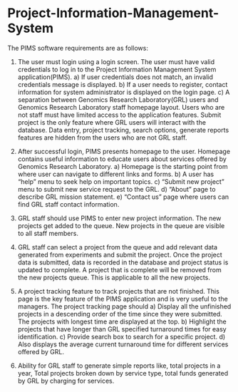 # Project-Information-Management-System

The PIMS software requirements are as follows: 
 
1. The user must login using a login screen. The user must have valid credentials to log in to the Project Information Management System application(PIMS). 
   a) If user credentials does not match, an invalid credentials message is displayed. 
   b) If a user needs to register, contact information for system administrator is displayed on the login page. 
   c) A separation between Genomics Research Laboratory(GRL) users and Genomics Research Laboratory staff homepage layout. Users who are not staff must have limited access to the application features. Submit project is the only feature where GRL users will interact with the database. Data entry, project tracking, search options, generate reports features are hidden from the users who are not GRL staff. 
 
2. After successful login, PIMS presents homepage to the user. Homepage contains useful information to educate users about services offered by Genomics Research Laboratory. 
   a) Homepage is the starting point from where user can navigate to different links and forms. 
   b) A user has “help” menu to seek help on important topics. 
   c) “Submit new project” menu to submit new service request to the GRL. 
   d) “About” page to describe GRL mission statement. 
   e) “Contact us” page where users can find GRL staff contact information. 
 
3. GRL staff should use PIMS to enter new project information. The new projects get added to the queue. New projects in the queue are visible to all staff members. 
 
4. GRL staff can select a project from the queue and add relevant data generated from experiments and submit the project. Once the project data is submitted, data is recorded in the database and project status is updated to complete. A project that is complete will be removed from the new projects queue. This is applicable to all the new projects. 
 
 
5. A project tracking feature to track projects that are not finished. This page is the key feature of the PIMS application and is very useful to the managers. The project tracking page should 
   a) Display all the unfinished projects in a descending order of the time since they were submitted. The projects with longest time are displayed at the top. 
   b) Highlight the projects that have longer than GRL specified turnaround times for easy identification. 
   c) Provide search box to search for a specific project. 
   d) Also displays the average current turnaround time for different services offered by GRL. 
 
6. Ability for GRL staff to generate simple reports like, total projects in a year, Total projects broken down by service type, total funds generated by GRL by charging for services. 
